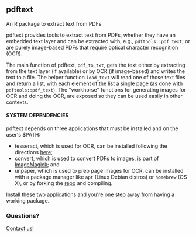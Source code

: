 ## pdftext

An R package to extract text from PDFs

pdftext provides tools to extract text from PDFs, whether they have an embedded text layer and can be extracted with, e.g., `pdftools::pdf_text`; or are purely image-based PDFs that require optical character recognition (OCR).

The main function of pdftext, `pdf_to_txt`, gets the text either by extracting from the text layer (if available) or by OCR (if image-based) and writes the text to a file. The helper function `load_text` will read one of those text files and return a list, with each element of the list a single page (as done with `pdftools::pdf_text`). The "workhorse" functions for generating images for OCR and doing the OCR, are exposed so they can be used easily in other contexts.

#### SYSTEM DEPENDENCIES

pdftext depends on three applications that must be installed and on the
user's $PATH:

- tesseract, which is used for OCR, can be installed following the directions [here](https://github.com/tesseract-ocr/tesseract/wiki); 
- convert, which is used to convert PDFs to images, is part of [ImageMagick](http://www.imagemagick.org/script/binary-releases.php); and
- unpaper, which is used to prep page images for OCR, can be installed with a package manager like `apt` (Linux Debian distros) or `homebrew` (OS X), or by forking the [repo](https://github.com/Flameeyes/unpaper) and compiling.

Install these two applications and you're one step away from having a working package.

### Questions? 

[Contact us!](mailto:esa@defenders.org)

